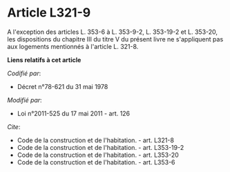 # Article L321-9

A l'exception des articles L. 353-6 à L. 353-9-2,
L. 353-19-2 et L. 353-20, les dispositions du chapitre III du titre V du présent livre ne s'appliquent pas aux logements
mentionnés à l'article L. 321-8.

**Liens relatifs à cet article**

_Codifié par_:

  - Décret n°78-621 du 31 mai 1978

_Modifié par_:

  - Loi n°2011-525 du 17 mai 2011 - art. 126

_Cite_:

  - Code de la construction et de l'habitation. - art. L321-8
  - Code de la construction et de l'habitation. - art. L353-19-2
  - Code de la construction et de l'habitation. - art. L353-20
  - Code de la construction et de l'habitation. - art. L353-6
